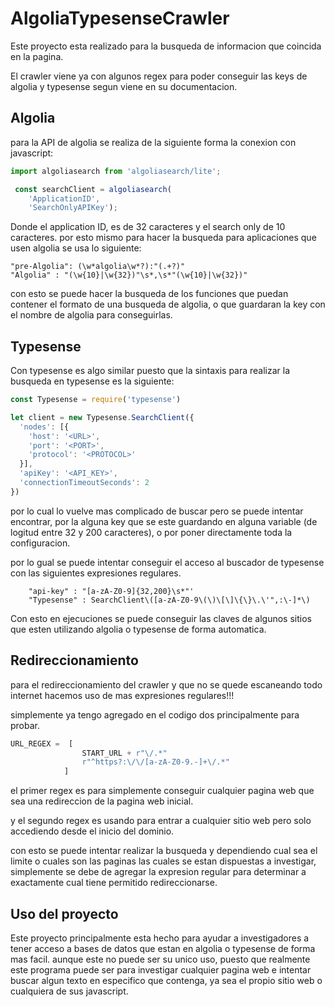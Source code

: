 # AlgoliaTypesenseCrawler
Este proyecto esta realizado para la busqueda de informacion que coincida en la pagina.

El crawler viene ya con algunos regex para poder conseguir las keys de algolia y typesense segun viene en su documentacion.

## Algolia
para la API de algolia se realiza de la siguiente forma la conexion con javascript:
``` javascript
import algoliasearch from 'algoliasearch/lite';

 const searchClient = algoliasearch(
    'ApplicationID', 
    'SearchOnlyAPIKey');
```
Donde el application ID, es de 32 caracteres y el search only de 10 caracteres. por esto mismo para hacer la busqueda para aplicaciones que usen algolia se usa lo siguiente:

``` 
"pre-Algolia": (\w*algolia\w*?):"(.+?)"
"Algolia" : "(\w{10}|\w{32})"\s*,\s*"(\w{10}|\w{32})"

```

con esto se puede hacer la busqueda de los funciones que puedan contener el formato de una busqueda de algolia, o que guardaran la key con el nombre de algolia para conseguirlas.

## Typesense
Con typesense es algo similar puesto que la sintaxis para realizar la busqueda en typesense es la siguiente:

``` jsx
const Typesense = require('typesense')

let client = new Typesense.SearchClient({
  'nodes': [{
    'host': '<URL>', 
    'port': '<PORT>',     
    'protocol': '<PROTOCOL>'   
  }],
  'apiKey': '<API_KEY>',
  'connectionTimeoutSeconds': 2
})

```

por lo cual lo vuelve mas complicado de buscar pero se puede intentar encontrar, por la alguna key que se este guardando en alguna variable (de logitud entre 32 y 200 caracteres), o por poner directamente toda la configuracion.

por lo gual se puede intentar conseguir el acceso al buscador de typesense con las siguientes expresiones regulares.

```
    "api-key" : "[a-zA-Z0-9]{32,200}\s*"'
    "Typesense" : SearchClient\([a-zA-Z0-9\(\)\[\]\{\}\.\'",:\-]*\)
```

Con esto en ejecuciones se puede conseguir las claves de algunos sitios que esten utilizando algolia o typesense de forma automatica.

## Redireccionamiento
para el redireccionamiento del crawler y que no se quede escaneando todo internet hacemos uso de mas expresiones regulares!!!

simplemente ya tengo agregado en el codigo dos principalmente para probar.

``` py
URL_REGEX =  [
                START_URL + r"\/.*" 
                r"^https?:\/\/[a-zA-Z0-9.-]+\/.*" 
            ]
```

el primer regex es para simplemente conseguir cualquier pagina web que sea una redireccion de la pagina web inicial.

y el segundo regex es usando para entrar a cualquier sitio web pero solo accediendo desde el inicio del dominio.

con esto se puede intentar realizar la busqueda y dependiendo cual sea el limite o cuales son las paginas las cuales se estan dispuestas a investigar, simplemente se debe de agregar la expresion regular para determinar a exactamente cual tiene permitido redireccionarse.

## Uso del proyecto

Este proyecto principalmente esta hecho para ayudar a investigadores a tener acceso a bases de datos que estan en algolia o typesense de forma mas facil. aunque este no puede ser su unico uso, puesto que realmente este programa puede ser para investigar cualquier pagina web e intentar buscar algun texto en especifico que contenga, ya sea el propio sitio web o cualquiera de sus javascript.